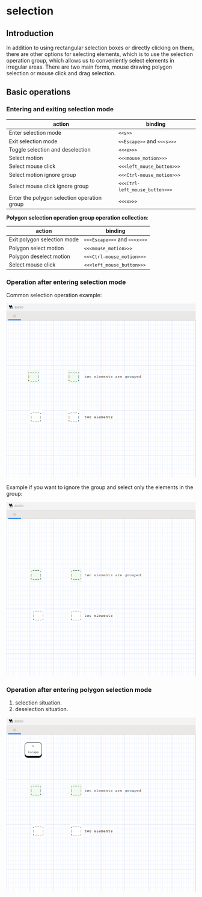 # selection

## Introduction

In addition to using rectangular selection boxes or directly clicking on them,
there are other options for selecting elements, which is to use the selection
operation group, which allows us to conveniently select elements in irregular
areas. There are two main forms, mouse drawing polygon selection or mouse click
and drag selection.

## Basic operations

### Entering and exiting selection mode

| action                                      | binding                        |
|---------------------------------------------|--------------------------------|
| Enter selection mode                        | `<<s>>`                        |
| Exit selection mode                         | `<<Escape>>` and `<<<s>>>`     |
| Toggle selection and deselection            | `<<<e>>>`                      |
| Select motion                               | `<<<mouse_motion>>>`           |
| Select mouse click                          | `<<<left_mouse_button>>>`      |
| Select motion ignore group                  | `<<<Ctrl-mouse_motion>>>`      |
| Select mouse click ignore group             | `<<<Ctrl-left_mouse_button>>>` |
| Enter the polygon selection operation group | `<<<x>>>`                      |

**Polygon selection operation group operation collection**: 

| action                      | binding                      |
|-----------------------------|------------------------------|
| Exit polygon selection mode | `<<<Escape>>>` and `<<<x>>>` |
| Polygon select motion       | `<<<mouse_motion>>>`         |
| Polygon deselect motion     | `<<<Ctrl-mouse_motion>>>`    |
| Select mouse click          | `<<<left_mouse_button>>>`    |


### Operation after entering selection mode

Common selection operation example:

![selection_basic](selection_basic.gif)

Example if you want to ignore the group and select only the elements in the group:

![selection_no_group](selection_no_group.gif)


### Operation after entering polygon selection mode

1. selection situation.
2. deselection situation.

![polygon_selection](polygon_selection.gif)


